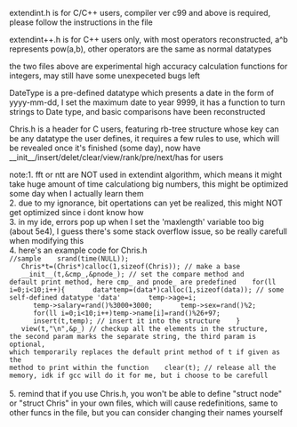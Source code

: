 extendint.h is for C/C++ users, compiler ver c99 and above is required, please follow the instructions in the file  
  
extendint++.h is for C++ users only, with most operators reconstructed, a^b represents pow(a,b), other operators are the same as normal datatypes  
  
the two files above are experimental high accuracy calculation functions for integers, may still have some unexpeceted bugs left  

DateType is a pre-defined datatype which presents a date in the form of yyyy-mm-dd, I set the maximum date to year 9999, it has a function to turn strings to Date type, and basic comparisons have been reconstructed

Chris.h is a header for C users, featuring rb-tree structure whose key can be any datatype the user defines, it requires a few rules to use, which will be revealed once it's finished (some day), now have \_\_init\_\_/insert/delet/clear/view/rank/pre/next/has for users

note:1. fft or ntt are NOT used in extendint algorithm, which means it might take huge amount of time calculationg big numbers, this might be optimized some day when I actually learn them  
2. due to my ignorance, bit opertations can yet be realized, this might NOT get optimized since i dont know how  
3. in my ide, errors pop up when I set the 'maxlength' variable too big (about 5e4), I guess there's some stack overflow issue, so be really carefull when modifying this  
4. here's an example code for Chris.h  
<code>//sample
&ensp;&ensp;&ensp;srand(time(NULL));
&ensp;&ensp;&ensp;Chris\*t=(Chris*)calloc(1,sizeof(Chris)); // make a base
&ensp;&ensp;&ensp;\_\_init\_\_(t,&cmp_,&pnode_); // set the compare method and default print method, here cmp_ and pnode_ are predefined
&ensp;&ensp;&ensp;for(ll i=0;i<10;i++){
&ensp;&ensp;&ensp;&ensp;&ensp;&ensp;data\*temp=(data*)calloc(1,sizeof(data)); // some self-defined datatype 'data'
&ensp;&ensp;&ensp;&ensp;&ensp;&ensp;temp->age=i;
&ensp;&ensp;&ensp;&ensp;&ensp;&ensp;temp->salary=rand()%3000+3000;
&ensp;&ensp;&ensp;&ensp;&ensp;&ensp;temp->sex=rand()%2;
&ensp;&ensp;&ensp;&ensp;&ensp;&ensp;for(ll i=0;i<10;i++)temp->name[i]=rand()%26+97;
&ensp;&ensp;&ensp;&ensp;&ensp;&ensp;insert(t,temp); // insert it into the structure
&ensp;&ensp;&ensp;}
&ensp;&ensp;&ensp;view(t,"\n",&p_) // checkup all the elements in the structure, the second param marks the separate string, the third param is optional, which temporarily replaces the default print method of t if given as the method to print within the function
&ensp;&ensp;&ensp;clear(t); // release all the memory, idk if gcc will do it for me, but i choose to be carefull
</code>  
5. remind that if you use Chris.h, you won't be able to define "struct node" or "struct Chris" in your own files, which will cause redefinitions, same to other funcs in the file, but you can consider changing their names yourself
